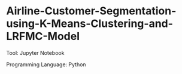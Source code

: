 # Airline-Customer-Segmentation-using-K-Means-Clustering-and-LRFMC-Model

Tool: Jupyter Notebook

Programming Language: Python

